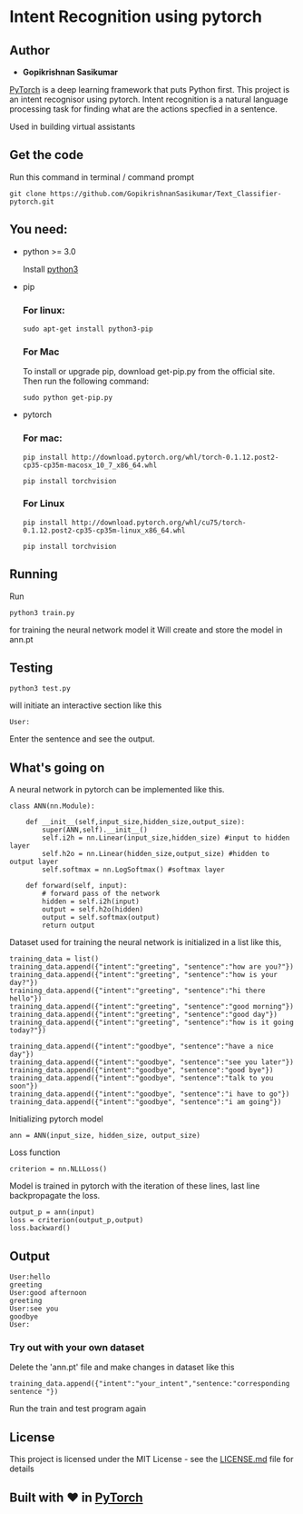 # Intent Recognition using pytorch

## Author

* **Gopikrishnan Sasikumar**

[PyTorch](http://pytorch.org/) is a deep learning framework that puts Python first. This project is an intent recognisor using pytorch. Intent recognition is a natural language processing task for finding what are the actions specfied in a sentence.

Used in building virtual assistants

## Get the code

Run this command in terminal / command prompt

```
git clone https://github.com/GopikrishnanSasikumar/Text_Classifier-pytorch.git
```

## You need:

* python >= 3.0

  Install [python3](https://www.python.org/download/releases/3.0/)

* pip

  ### For linux:

  ```
  sudo apt-get install python3-pip
  ```

  ### For Mac

  To install or upgrade pip, download get-pip.py from the official site. Then run the following command:

  ```
  sudo python get-pip.py
  ```

* pytorch

  ### For mac:

  ```
  pip install http://download.pytorch.org/whl/torch-0.1.12.post2-cp35-cp35m-macosx_10_7_x86_64.whl
  ```

  ```
  pip install torchvision
  ```

  ### For Linux

  ```
  pip install http://download.pytorch.org/whl/cu75/torch-0.1.12.post2-cp35-cp35m-linux_x86_64.whl
  ```

  ```
  pip install torchvision
  ```

## Running

Run

```
python3 train.py
```
for training the neural network model it Will create and store the model in ann.pt

## Testing

```
python3 test.py
```
will initiate an interactive section like this

```
User:
```
Enter the sentence and see the output.


## What's going on

A neural network in pytorch can be implemented like this.

```
class ANN(nn.Module):

    def __init__(self,input_size,hidden_size,output_size):
        super(ANN,self).__init__()
        self.i2h = nn.Linear(input_size,hidden_size) #input to hidden layer
        self.h2o = nn.Linear(hidden_size,output_size) #hidden to output layer
        self.softmax = nn.LogSoftmax() #softmax layer

    def forward(self, input):
        # forward pass of the network
        hidden = self.i2h(input)
        output = self.h2o(hidden)
        output = self.softmax(output)
        return output
```

Dataset used for training the neural network is initialized in a list like this,

```
training_data = list()
training_data.append({"intent":"greeting", "sentence":"how are you?"})
training_data.append({"intent":"greeting", "sentence":"how is your day?"})
training_data.append({"intent":"greeting", "sentence":"hi there hello"})
training_data.append({"intent":"greeting", "sentence":"good morning"})
training_data.append({"intent":"greeting", "sentence":"good day"})
training_data.append({"intent":"greeting", "sentence":"how is it going today?"})

training_data.append({"intent":"goodbye", "sentence":"have a nice day"})
training_data.append({"intent":"goodbye", "sentence":"see you later"})
training_data.append({"intent":"goodbye", "sentence":"good bye"})
training_data.append({"intent":"goodbye", "sentence":"talk to you soon"})
training_data.append({"intent":"goodbye", "sentence":"i have to go"})
training_data.append({"intent":"goodbye", "sentence":"i am going"})
```

Initializing pytorch model

```
ann = ANN(input_size, hidden_size, output_size)
```
Loss function

```
criterion = nn.NLLLoss()
```
Model is trained in pytorch with the iteration of these lines, last line backpropagate the loss.

```
output_p = ann(input)
loss = criterion(output_p,output)
loss.backward()
```
## Output

```
User:hello
greeting
User:good afternoon
greeting
User:see you
goodbye
User:
```
### Try out with your own dataset

Delete the 'ann.pt' file and make changes in dataset like this

```
training_data.append({"intent":"your_intent","sentence:"corresponding sentence "})
```
Run the train and test program again

## License

This project is licensed under the MIT License - see the [LICENSE.md](Text_Classifier-pytorch/LICENSE) file for details



## Built with :heart: in [PyTorch](http://pytorch.org/)













